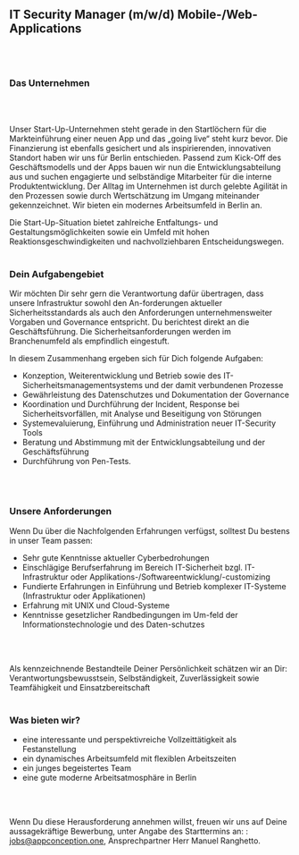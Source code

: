 ## IT Security Manager (m/w/d)  Mobile-/Web-Applications
<br/>
<br/>

### Das Unternehmen
<br/>
<br/>

Unser Start-Up-Unternehmen steht gerade in den Startlöchern für die Markteinführung einer neuen App und das „going live“ steht kurz bevor. Die Finanzierung ist ebenfalls gesichert und als inspirierenden, innovativen Standort haben wir uns für Berlin entschieden.
Passend zum Kick-Off des Geschäftsmodells und der Apps bauen wir  nun die Entwicklungsabteilung aus und suchen engagierte und selbständige Mitarbeiter für die interne Produktentwicklung.
Der Alltag im Unternehmen ist durch gelebte Agilität in den Prozessen sowie durch Wertschätzung im Umgang miteinander gekennzeichnet.
Wir bieten ein modernes Arbeitsumfeld in Berlin an.

Die Start-Up-Situation bietet zahlreiche Entfaltungs- und Gestaltungsmöglichkeiten sowie ein Umfeld mit hohen Reaktionsgeschwindigkeiten und nachvollziehbaren Entscheidungswegen.
<br/>
<br/>

### Dein Aufgabengebiet

Wir möchten Dir sehr gern die Verantwortung dafür übertragen, dass unsere Infrastruktur sowohl den An-forderungen aktueller Sicherheitsstandards als auch den Anforderungen unternehmensweiter Vorgaben und Governance entspricht. Du berichtest direkt an die Geschäftsführung.
Die Sicherheitsanforderungen werden im Branchenumfeld als empfindlich eingestuft.

In diesem Zusammenhang ergeben sich für Dich folgende Aufgaben:
 - Konzeption, Weiterentwicklung und Betrieb sowie des IT-Sicherheitsmanagementsystems und der damit verbundenen Prozesse
 - Gewährleistung des Datenschutzes und Dokumentation der Governance
 - Koordination und Durchführung der Incident, Response bei Sicherheitsvorfällen, mit Analyse und Beseitigung von Störungen
 - Systemevaluierung, Einführung und Administration neuer IT-Security Tools
 - Beratung und Abstimmung mit der Entwicklungsabteilung und der Geschäftsführung
 - Durchführung von Pen-Tests.
<br/>
<br/>

### Unsere Anforderungen

Wenn Du über die Nachfolgenden Erfahrungen verfügst, solltest Du bestens in unser Team passen:

 - Sehr gute Kenntnisse aktueller Cyberbedrohungen
 - Einschlägige Berufserfahrung im Bereich IT-Sicherheit bzgl. IT-Infrastruktur oder Applikations-/Softwareentwicklung/-customizing 
 - Fundierte Erfahrungen in Einführung und Betrieb komplexer IT-Systeme (Infrastruktur oder Applikationen)
 - Erfahrung mit UNIX und Cloud-Systeme
 - Kenntnisse gesetzlicher Randbedingungen im Um-feld der Informationstechnologie und des Daten-schutzes
<br/>
<br/>

Als kennzeichnende Bestandteile Deiner Persönlichkeit schätzen wir an Dir: Verantwortungsbewusstsein, Selbständigkeit, Zuverlässigkeit sowie Teamfähigkeit und Einsatzbereitschaft
<br/>
<br/>

### Was bieten wir?
 - eine interessante und perspektivreiche Vollzeittätigkeit als Festanstellung 
 - ein dynamisches Arbeitsumfeld mit flexiblen Arbeitszeiten 
 - ein junges begeistertes Team 
 - eine gute moderne Arbeitsatmosphäre in Berlin
<br/>
<br/>

Wenn Du diese Herausforderung annehmen willst, freuen wir uns auf Deine aussagekräftige Bewerbung, unter Angabe des Starttermins an: : jobs@appconception.one, Ansprechpartner Herr Manuel Ranghetto.
